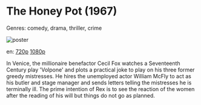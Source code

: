 # The Honey Pot (1967)

Genres: comedy, drama, thriller, crime

![poster](http://image.tmdb.org/t/p/w500/ybZIOWNVsscSu9HuJxMmM7MUwGr.jpg)

en:
  [720p](magnet:?xt=urn:btih:5EFA58170BC2364C5E8CFFD3BFC3A87096A71079&tr=udp://glotorrents.pw:6969/announce&tr=udp://tracker.opentrackr.org:1337/announce&tr=udp://torrent.gresille.org:80/announce&tr=udp://tracker.openbittorrent.com:80&tr=udp://tracker.coppersurfer.tk:6969&tr=udp://tracker.leechers-paradise.org:6969&tr=udp://p4p.arenabg.ch:1337&tr=udp://tracker.internetwarriors.net:1337)
  [1080p](magnet:?xt=urn:btih:DA836FD295E6048A904A287021FE44554CB62027&tr=udp://glotorrents.pw:6969/announce&tr=udp://tracker.opentrackr.org:1337/announce&tr=udp://torrent.gresille.org:80/announce&tr=udp://tracker.openbittorrent.com:80&tr=udp://tracker.coppersurfer.tk:6969&tr=udp://tracker.leechers-paradise.org:6969&tr=udp://p4p.arenabg.ch:1337&tr=udp://tracker.internetwarriors.net:1337)
  


In Venice, the millionaire benefactor Cecil Fox watches a Seventeenth Century play 'Volpone' and plots a practical joke to play on his three former greedy mistresses. He hires the unemployed actor William McFly to act as his butler and stage manager and sends letters telling the mistresses he is terminally ill. The prime intention of Rex is to see the reaction of the women after the reading of his will but things do not go as planned.